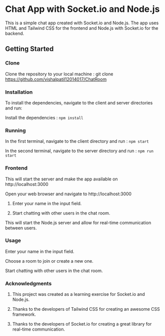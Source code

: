 # Chat App with Socket.io and Node.js

This is a simple chat app created with Socket.io and Node.js. The app uses HTML and Tailwind CSS for the frontend and Node.js with Socket.io for the backend.

## Getting Started

### Clone

Clone the repository to your local machine : git clone https://github.com/vishalpatil12014017/ChatRoom

### Installation

To install the dependencies, navigate to the client and server directories and run:

Install the dependencies : ```npm install```

### Running

In the first terminal, navigate to the client directory and run : ```npm start```

In the second terminal, navigate to the server directory and run : ```npm run start```

### Frontend

This will start the server and make the app available on http://localhost:3000

Open your web browser and navigate to http://localhost:3000

1. Enter your name in the input field.

2. Start chatting with other users in the chat room.


This will start the Node.js server and allow for real-time communication between users.

### Usage

Enter your name in the input field.

Choose a room to join or create a new one.

Start chatting with other users in the chat room.

### Acknowledgments

1. This project was created as a learning exercise for Socket.io and Node.js.

2. Thanks to the developers of Tailwind CSS for creating an awesome CSS framework.

3. Thanks to the developers of Socket.io for creating a great library for real-time communication.
